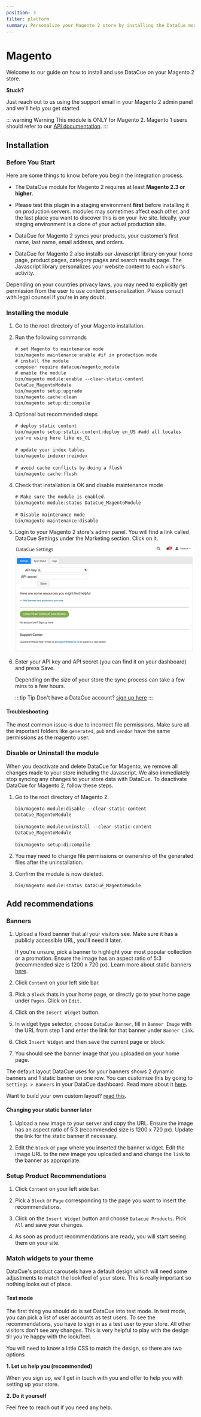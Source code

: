 ```yaml
---
position: 3
filter: platform
summary: Personalize your Magento 2 store by installing the DataCue module.
---
```


# Magento <Badge text="beta" type="success"/>

Welcome to our guide on how to install and use DataCue on your Magento 2 store.

**Stuck?**

Just reach out to us using the support email in your Magento 2 admin panel and we'll help you get started.

::: warning Warning
This module is ONLY for Magento 2. Magento 1 users should refer to our [API documentation](https://developer.datacue.co).
:::

## Installation

### Before You Start

Here are some things to know before you begin the integration process.

- The DataCue module for Magento 2 requires at least **Magento 2.3 or higher**.

- Please test this plugin in a staging environment **first** before installing it on production servers. modules may sometimes affect each other, and the last place you want to discover this is on your live site. Ideally, your staging environment is a clone of your actual production site.

- DataCue for Magento 2 syncs your products, your customer’s first name, last name, email address, and orders.

- DataCue for Magento 2 also installs our Javascript library on your home page, product pages, category pages and search results page. The Javascript library personalizes your website content to each visitor's activity.

Depending on your countries privacy laws, you may need to explicitly get permission from the user to use content personalization. Please consult with legal counsel if you're in any doubt.

### Installing the module

1. Go to the root directory of your Magento installation.

2. Run the following commands

    ``` shell
    # set Magento to maintenance mode
    bin/magento maintenance:enable #if in production mode
    # install the module
    composer require datacue/magento_module
    # enable the module
    bin/magento module:enable --clear-static-content DataCue_MagentoModule
    bin/magento setup:upgrade
    bin/magento cache:clean
    bin/magento setup:di:compile
    ```

3. Optional but recommended steps

    ``` shell
    # deploy static content
    bin/magento setup:static-content:deploy en_US #add all locales you're using here like es_CL

    # update your index tables
    bin/magento indexer:reindex

    # avoid cache conflicts by doing a flush
    bin/magento cache:flush
    ```

4. Check that installation is OK and disable maintenance mode
    
    ``` shell
    # Make sure the module is enabled.
    bin/magento module:status DataCue_MagentoModule

    # Disable maintenance mode
    bin/magento maintenance:disable
    ```

5. Login to your Magento 2 store's admin panel. You will find a link called DataCue Settings under the Marketing section. Click on it.
    
    ![DataCue Admin Panel](./images/magento_panel.png)

6. Enter your API key and API secret (you can find it on your dashboard) and press Save.
    
    Depending on the size of your store the sync process can take a few mins to a few hours.

    :::tip Tip
    Don't have a DataCue account? [sign up here](https://app.datacue.co/en/sign-up)
    :::

#### Troubleshooting

The most common issue is due to incorrect file permissions. Make sure all the important folders like `generated`, `pub` and `vendor` have the same permissions as the magento user.


### Disable or Uninstall the module

When you deactivate and delete DataCue for Magento, we remove all changes made to your store including the Javascript. We also immediately stop syncing any changes to your store data with DataCue. To deactivate DataCue for Magento 2, follow these steps.

1. Go to the root directory of Magento 2.

    ``` shell
    bin/magento module:disable --clear-static-content DataCue_MagentoModule

    bin/magento module:uninstall --clear-static-content DataCue_MagentoModule

    bin/magento setup:di:compile
    ```

2. You may need to change file permissions or ownership of the generated files after the uninstallation.

3. Confirm the module is now deleted.

    ```shell
    bin/magento module:status DataCue_MagentoModule
    ```

## Add recommendations

### Banners

1. Upload a fixed banner that all your visitors see. Make sure it has a publicly accessible URL, you'll need it later.

    If you're unsure, pick a banner to highlight your most popular collection or a promotion. Ensure the image has an aspect ratio of 5:3 (recommended size is 1200 x 720 px). Learn more about static banners [here](/banners).

2. Click `Content` on your left side bar.

3. Pick a `Block` thats in your home page, or directly go to your home page under `Pages`. Click on `Edit`.

4. Click on the `Insert Widget` button.

5. In widget type selector, choose `DataCue Banner`, fill in `Banner Image` with the URL from step 1 and enter the link for that banner under `Banner Link`.

6. Click `Insert Widget` and then save the current page or block.

7. You should see the banner image that you uploaded on your home page.

The default layout DataCue uses for your banners shows 2 dynamic banners and 1 static banner on one row. You can customize this by going to `Settings > Banners` in your DataCue dashboard. Read more about it [here](/banners/layout.html). 

Want to build your own custom layout? [read this](#custom-layout).

#### Changing your static banner later

1. Upload a new image to your server and copy the URL. Ensure the image has an aspect ratio of 5:3 (recommended size is 1200 x 720 px). Update the link for the static banner if necessary.

2. Edit the `block` or `page` where you inserted the banner widget. Edit the image URL to the new image you uploaded and and change the `link` to the banner as appropriate.

### Setup Product Recommendations

1. Click `Content` on your left side bar.

2. Pick a `Block` or `Page` corresponding to the page you want to insert the recommendations.

3. Click on the `Insert Widget` button and choose `Datacue Products`. Pick `All` and save your changes.

4. As soon as product recommendations are ready, you will start seeing them on your site.

### Match widgets to your theme

DataCue's product carousels have a default design which will need some adjustments to match the look/feel of your store. This is really important so nothing looks out of place.

#### Test mode

The first thing you should do is set DataCue into test mode. In test mode, you can pick a list of user accounts as test users. To see the recommendations, you have to sign in as a test user to your store. All other visitors don't see any changes. This is very helpful to play with the design till you're happy with the look/feel.

You will need to know a little CSS to match the design, so there are two options

**1. Let us help you (recommended)**

When you sign up, we'll get in touch with you and offer to help you with setting up your store.

**2. Do it yourself**

Feel free to reach out if you need any help.
